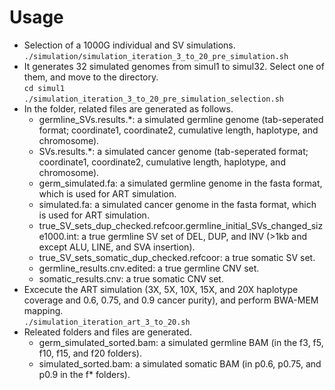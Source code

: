 # Usage
- Selection of a 1000G individual and SV simulations.\
`./simulation/simulation_iteration_3_to_20_pre_simulation.sh`
- It generates 32 simulated genomes from simul1 to simul32. Select one of them, and move to the directory.\
`cd simul1`\
`./simulation_iteration_3_to_20_pre_simulation_selection.sh`
- In the folder, related files are generated as follows.
  - germline_SVs.results.*: a simulated germline genome (tab-seperated format; coordinate1, coordinate2, cumulative length, haplotype, and chromosome).
  - SVs.results.*: a simulated cancer genome (tab-seperated format; coordinate1, coordinate2, cumulative length, haplotype, and chromosome).
  - germ_simulated.fa: a simulated germline genome  in the fasta format, which is used for ART simulation.
  - simulated.fa: a simulated cancer genome in the fasta format, which is used for ART simulation.
  - true_SV_sets_dup_checked.refcoor.germline_initial_SVs_changed_size1000.int: a true germline SV set of DEL, DUP, and INV (>1kb and except ALU, LINE, and SVA insertion).
  - true_SV_sets_somatic_dup_checked.refcoor: a true somatic SV set.
  - germline_results.cnv.edited: a true germline CNV set.
  - somatic_results.cnv: a true somatic CNV set.
- Excecute the ART simulation (3X, 5X, 10X, 15X, and 20X haplotype coverage and 0.6, 0.75, and 0.9 cancer purity), and perform BWA-MEM mapping.\
`./simulation_iteration_art_3_to_20.sh`
- Releated folders and files are generated.
  - germ_simulated_sorted.bam: a simulated germline BAM (in the f3, f5, f10, f15, and f20 folders).
  - simulated_sorted.bam: a simulated somatic BAM (in p0.6, p0.75, and p0.9 in the f* folders).

